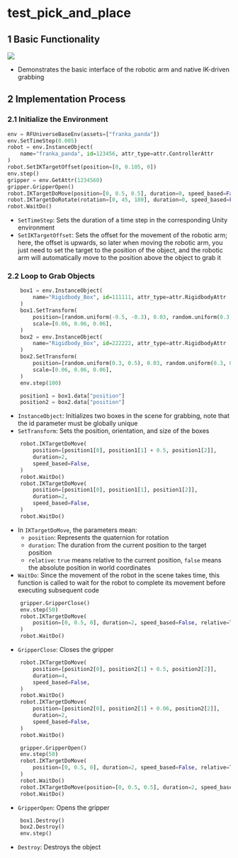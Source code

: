 # test_pick_and_place

## 1 Basic Functionality

![](../image/pick_place.gif)

- Demonstrates the basic interface of the robotic arm and native IK-driven grabbing

## 2 Implementation Process

### 2.1 Initialize the Environment

```python
env = RFUniverseBaseEnv(assets=["franka_panda"])
env.SetTimeStep(0.005)
robot = env.InstanceObject(
    name="franka_panda", id=123456, attr_type=attr.ControllerAttr
)
robot.SetIKTargetOffset(position=[0, 0.105, 0])
env.step()
gripper = env.GetAttr(1234560)
gripper.GripperOpen()
robot.IKTargetDoMove(position=[0, 0.5, 0.5], duration=0, speed_based=False)
robot.IKTargetDoRotate(rotation=[0, 45, 180], duration=0, speed_based=False)
robot.WaitDo()
```

- `SetTimeStep`: Sets the duration of a time step in the corresponding Unity environment
- `SetIKTargetOffset`: Sets the offset for the movement of the robotic arm; here, the offset is upwards, so later when moving the robotic arm, you just need to set the target to the position of the object, and the robotic arm will automatically move to the position above the object to grab it

### 2.2 Loop to Grab Objects

```python
    box1 = env.InstanceObject(
        name="Rigidbody_Box", id=111111, attr_type=attr.RigidbodyAttr
    )
    box1.SetTransform(
        position=[random.uniform(-0.5, -0.3), 0.03, random.uniform(0.3, 0.5)],
        scale=[0.06, 0.06, 0.06],
    )
    box2 = env.InstanceObject(
        name="Rigidbody_Box", id=222222, attr_type=attr.RigidbodyAttr
    )
    box2.SetTransform(
        position=[random.uniform(0.3, 0.5), 0.03, random.uniform(0.3, 0.5)],
        scale=[0.06, 0.06, 0.06],
    )
    env.step(100)

    position1 = box1.data["position"]
    position2 = box2.data["position"]
```

- `InstanceObject`: Initializes two boxes in the scene for grabbing, note that the id parameter must be globally unique
- `SetTransform`: Sets the position, orientation, and size of the boxes

```python
    robot.IKTargetDoMove(
        position=[position1[0], position1[1] + 0.5, position1[2]],
        duration=2,
        speed_based=False,
    )
    robot.WaitDo()
    robot.IKTargetDoMove(
        position=[position1[0], position1[1], position1[2]],
        duration=2,
        speed_based=False,
    )
    robot.WaitDo()
```

- In `IKTargetDoMove`, the parameters mean:
  - `position`: Represents the quaternion for rotation
  - `duration`: The duration from the current position to the target position
  - `relative`: `true` means relative to the current position, `false` means the absolute position in world coordinates
- `WaitDo`: Since the movement of the robot in the scene takes time, this function is called to wait for the robot to complete its movement before executing subsequent code

```python
    gripper.GripperClose()
    env.step(50)
    robot.IKTargetDoMove(
        position=[0, 0.5, 0], duration=2, speed_based=False, relative=True
    )
    robot.WaitDo()
```

- `GripperClose`: Closes the gripper

```python
    robot.IKTargetDoMove(
        position=[position2[0], position2[1] + 0.5, position2[2]],
        duration=4,
        speed_based=False,
    )
    robot.WaitDo()
    robot.IKTargetDoMove(
        position=[position2[0], position2[1] + 0.06, position2[2]],
        duration=2,
        speed_based=False,
    )
    robot.WaitDo()
```

```python
    gripper.GripperOpen()
    env.step(50)
    robot.IKTargetDoMove(
        position=[0, 0.5, 0], duration=2, speed_based=False, relative=True
    )
    robot.WaitDo()
    robot.IKTargetDoMove(position=[0, 0.5, 0.5], duration=2, speed_based=False)
    robot.WaitDo()
```

- `GripperOpen`: Opens the gripper

```python
    box1.Destroy()
    box2.Destroy()
    env.step()
```

- `Destroy`: Destroys the object